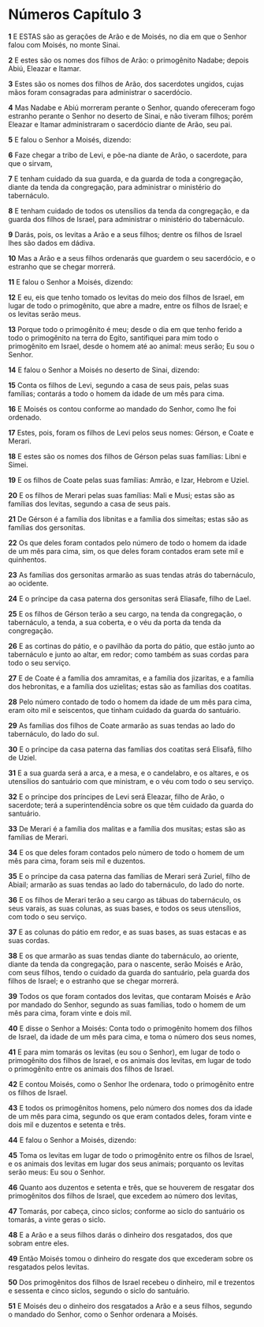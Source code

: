 # Números Capítulo 3

**1** 	E ESTAS são as gerações de Arão e de Moisés, no dia em que o Senhor falou com Moisés, no monte Sinai.

**2** 	E estes são os nomes dos filhos de Arão: o primogênito Nadabe; depois Abiú, Eleazar e Itamar.

**3** 	Estes são os nomes dos filhos de Arão, dos sacerdotes ungidos, cujas mãos foram consagradas para administrar o sacerdócio.

**4** 	Mas Nadabe e Abiú morreram perante o Senhor, quando ofereceram fogo estranho perante o Senhor no deserto de Sinai, e não tiveram filhos; porém Eleazar e Itamar administraram o sacerdócio diante de Arão, seu pai.

**5** 	E falou o Senhor a Moisés, dizendo:

**6** 	Faze chegar a tribo de Levi, e põe-na diante de Arão, o sacerdote, para que o sirvam,

**7** 	E tenham cuidado da sua guarda, e da guarda de toda a congregação, diante da tenda da congregação, para administrar o ministério do tabernáculo.

**8** 	E tenham cuidado de todos os utensílios da tenda da congregação, e da guarda dos filhos de Israel, para administrar o ministério do tabernáculo.

**9** 	Darás, pois, os levitas a Arão e a seus filhos; dentre os filhos de Israel lhes são dados em dádiva.

**10** 	Mas a Arão e a seus filhos ordenarás que guardem o seu sacerdócio, e o estranho que se chegar morrerá.

**11** 	E falou o Senhor a Moisés, dizendo:

**12** 	E eu, eis que tenho tomado os levitas do meio dos filhos de Israel, em lugar de todo o primogênito, que abre a madre, entre os filhos de Israel; e os levitas serão meus.

**13** 	Porque todo o primogênito é meu; desde o dia em que tenho ferido a todo o primogênito na terra do Egito, santifiquei para mim todo o primogênito em Israel, desde o homem até ao animal: meus serão; Eu sou o Senhor.

**14** 	E falou o Senhor a Moisés no deserto de Sinai, dizendo:

**15** 	Conta os filhos de Levi, segundo a casa de seus pais, pelas suas famílias; contarás a todo o homem da idade de um mês para cima.

**16** 	E Moisés os contou conforme ao mandado do Senhor, como lhe foi ordenado.

**17** 	Estes, pois, foram os filhos de Levi pelos seus nomes: Gérson, e Coate e Merari.

**18** 	E estes são os nomes dos filhos de Gérson pelas suas famílias: Libni e Simei.

**19** 	E os filhos de Coate pelas suas famílias: Amrão, e Izar, Hebrom e Uziel.

**20** 	E os filhos de Merari pelas suas famílias: Mali e Musi; estas são as famílias dos levitas, segundo a casa de seus pais.

**21** 	De Gérson é a família dos libnitas e a família dos simeítas; estas são as famílias dos gersonitas.

**22** 	Os que deles foram contados pelo número de todo o homem da idade de um mês para cima, sim, os que deles foram contados eram sete mil e quinhentos.

**23** 	As famílias dos gersonitas armarão as suas tendas atrás do tabernáculo, ao ocidente.

**24** 	E o príncipe da casa paterna dos gersonitas será Eliasafe, filho de Lael.

**25** 	E os filhos de Gérson terão a seu cargo, na tenda da congregação, o tabernáculo, a tenda, a sua coberta, e o véu da porta da tenda da congregação.

**26** 	E as cortinas do pátio, e o pavilhão da porta do pátio, que estão junto ao tabernáculo e junto ao altar, em redor; como também as suas cordas para todo o seu serviço.

**27** 	E de Coate é a família dos amramitas, e a família dos jizaritas, e a família dos hebronitas, e a família dos uzielitas; estas são as famílias dos coatitas.

**28** 	Pelo número contado de todo o homem da idade de um mês para cima, eram oito mil e seiscentos, que tinham cuidado da guarda do santuário.

**29** 	As famílias dos filhos de Coate armarão as suas tendas ao lado do tabernáculo, do lado do sul.

**30** 	E o príncipe da casa paterna das famílias dos coatitas será Elisafã, filho de Uziel.

**31** 	E a sua guarda será a arca, e a mesa, e o candelabro, e os altares, e os utensílios do santuário com que ministram, e o véu com todo o seu serviço.

**32** 	E o príncipe dos príncipes de Levi será Eleazar, filho de Arão, o sacerdote; terá a superintendência sobre os que têm cuidado da guarda do santuário.

**33** 	De Merari é a família dos malitas e a família dos musitas; estas são as famílias de Merari.

**34** 	E os que deles foram contados pelo número de todo o homem de um mês para cima, foram seis mil e duzentos.

**35** 	E o príncipe da casa paterna das famílias de Merari será Zuriel, filho de Abiail; armarão as suas tendas ao lado do tabernáculo, do lado do norte.

**36** 	E os filhos de Merari terão a seu cargo as tábuas do tabernáculo, os seus varais, as suas colunas, as suas bases, e todos os seus utensílios, com todo o seu serviço.

**37** 	E as colunas do pátio em redor, e as suas bases, as suas estacas e as suas cordas.

**38** 	E os que armarão as suas tendas diante do tabernáculo, ao oriente, diante da tenda da congregação, para o nascente, serão Moisés e Arão, com seus filhos, tendo o cuidado da guarda do santuário, pela guarda dos filhos de Israel; e o estranho que se chegar morrerá.

**39** 	Todos os que foram contados dos levitas, que contaram Moisés e Arão por mandado do Senhor, segundo as suas famílias, todo o homem de um mês para cima, foram vinte e dois mil.

**40** 	E disse o Senhor a Moisés: Conta todo o primogênito homem dos filhos de Israel, da idade de um mês para cima, e toma o número dos seus nomes,

**41** 	E para mim tomarás os levitas (eu sou o Senhor), em lugar de todo o primogênito dos filhos de Israel, e os animais dos levitas, em lugar de todo o primogênito entre os animais dos filhos de Israel.

**42** 	E contou Moisés, como o Senhor lhe ordenara, todo o primogênito entre os filhos de Israel.

**43** 	E todos os primogênitos homens, pelo número dos nomes dos da idade de um mês para cima, segundo os que eram contados deles, foram vinte e dois mil e duzentos e setenta e três.

**44** 	E falou o Senhor a Moisés, dizendo:

**45** 	Toma os levitas em lugar de todo o primogênito entre os filhos de Israel, e os animais dos levitas em lugar dos seus animais; porquanto os levitas serão meus: Eu sou o Senhor.

**46** 	Quanto aos duzentos e setenta e três, que se houverem de resgatar dos primogênitos dos filhos de Israel, que excedem ao número dos levitas,

**47** 	Tomarás, por cabeça, cinco siclos; conforme ao siclo do santuário os tomarás, a vinte geras o siclo.

**48** 	E a Arão e a seus filhos darás o dinheiro dos resgatados, dos que sobram entre eles.

**49** 	Então Moisés tomou o dinheiro do resgate dos que excederam sobre os resgatados pelos levitas.

**50** 	Dos primogênitos dos filhos de Israel recebeu o dinheiro, mil e trezentos e sessenta e cinco siclos, segundo o siclo do santuário.

**51** 	E Moisés deu o dinheiro dos resgatados a Arão e a seus filhos, segundo o mandado do Senhor, como o Senhor ordenara a Moisés.

